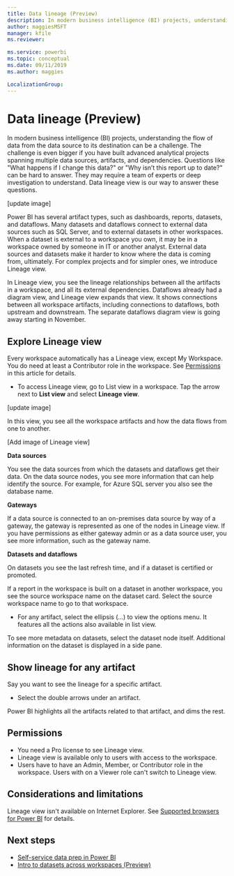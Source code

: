 ```yaml
---
title: Data lineage (Preview)
description: In modern business intelligence (BI) projects, understanding the flow of data from the data source to its destination is a key challenge for many customers.
author: maggiesMSFT
manager: kfile
ms.reviewer: 

ms.service: powerbi
ms.topic: conceptual
ms.date: 09/11/2019
ms.author: maggies

LocalizationGroup: 
---
```

# Data lineage (Preview)
In modern business intelligence (BI) projects, understanding the flow of data from the data source to its destination can be a challenge. The challenge is even bigger if you have built advanced analytical projects spanning multiple data sources, artifacts, and dependencies.  Questions like "What happens if I change this data?" or "Why isn’t this report up to date?" can be hard to answer. They may require a team of experts or deep investigation to understand. Data lineage view is our way to answer these questions.

[update image]
 
Power BI has several artifact types, such as dashboards, reports, datasets, and dataflows. Many datasets and dataflows connect to external data sources such as SQL Server, and to external datasets in other workspaces. When a dataset is external to a workspace you own, it may be in a workspace owned by someone in IT or another analyst. External data sources and datasets make it harder to know where the data is coming from, ultimately. For complex projects and for simpler ones, we introduce Lineage view. 

In Lineage view, you see the lineage relationships between all the artifacts in a workspace, and all its external dependencies. Dataflows already had a diagram view, and Lineage view expands that view. It shows connections between all workspace artifacts, including connections to dataflows, both upstream and downstream. The separate dataflows diagram view is going away starting in November.

## Explore Lineage view

Every workspace automatically has a Lineage view, except My Workspace. You do need at least a Contributor role in the workspace. See [Permissions](#permissions) in this article for details. 

- To access Lineage view, go to List view in a workspace. Tap the arrow next to **List view** and select **Lineage view**.

[update image]

In this view, you see all the workspace artifacts and how the data flows from one to another.

[Add image of Lineage view]

**Data sources**

You see the data sources from which the datasets and dataflows get their data. On the data source nodes, you see more information that can help identify the source. For example, for Azure SQL server you also see the database name.
 
**Gateways**

If a data source is connected to an on-premises data source by way of a gateway, the gateway is represented as one of the nodes in Lineage view. If you have permissions as either gateway admin or as a data source user, you see more information, such as the gateway name.

**Datasets and dataflows**
 
On datasets you see the last refresh time, and if a dataset is certified or promoted.
 
If a report in the workspace is built on a dataset in another workspace, you see the source workspace name on the dataset card. Select the source workspace name to go to that workspace.
 
- For any artifact, select the ellipsis (...) to view the options menu. It features all the actions also available in list view.
  
To see more metadata on datasets, select the dataset node itself. Additional information on the dataset is displayed in a side pane.
 
## Show lineage for any artifact 

Say you want to see the lineage for a specific artifact.

- Select the double arrows under an artifact.

Power BI highlights all the artifacts related to that artifact, and dims the rest. 


## Permissions

- You need a Pro license to see Lineage view.
- Lineage view is available only to users with access to the workspace.
- Users have to have an Admin, Member, or Contributor role in the workspace. Users with on a Viewer role can't switch to Lineage view.

## Considerations and limitations

Lineage view isn't available on Internet Explorer. See [Supported browsers for Power BI](power-bi-browsers.md) for details.

## Next steps

- [Self-service data prep in Power BI](service-dataflows-overview.md)
- [Intro to datasets across workspaces (Preview)](service-datasets-across-workspaces.md)
